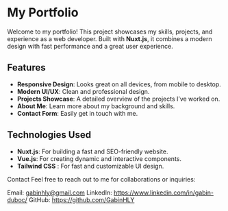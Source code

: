 # My Portfolio

Welcome to my portfolio! This project showcases my skills, projects, and experience as a web developer. Built with **Nuxt.js**, it combines a modern design with fast performance and a great user experience.

## Features

- **Responsive Design**: Looks great on all devices, from mobile to desktop.
- **Modern UI/UX**: Clean and professional design.
- **Projects Showcase**: A detailed overview of the projects I’ve worked on.
- **About Me**: Learn more about my background and skills.
- **Contact Form**: Easily get in touch with me.

## Technologies Used

- **Nuxt.js**: For building a fast and SEO-friendly website.
- **Vue.js**: For creating dynamic and interactive components.
- **Tailwind CSS** : For fast and customizable UI design.

Contact
Feel free to reach out to me for collaborations or inquiries:

Email: gabinhly@gmail.com
LinkedIn: https://www.linkedin.com/in/gabin-duboc/
GitHub: https://github.com/GabinHLY